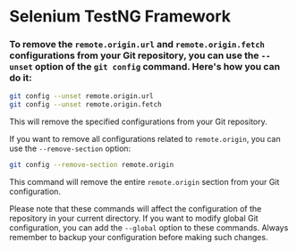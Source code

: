 # Selenium TestNG Framework


### To remove the `remote.origin.url` and `remote.origin.fetch` configurations from your Git repository, you can use the `--unset` option of the `git config` command. Here's how you can do it:

```bash
git config --unset remote.origin.url
git config --unset remote.origin.fetch
```

This will remove the specified configurations from your Git repository.

If you want to remove all configurations related to `remote.origin`, you can use the `--remove-section` option:

```bash
git config --remove-section remote.origin
```

This command will remove the entire `remote.origin` section from your Git configuration.

Please note that these commands will affect the configuration of the repository in your current directory. If you want to modify global Git configuration, you can add the `--global` option to these commands. Always remember to backup your configuration before making such changes.
